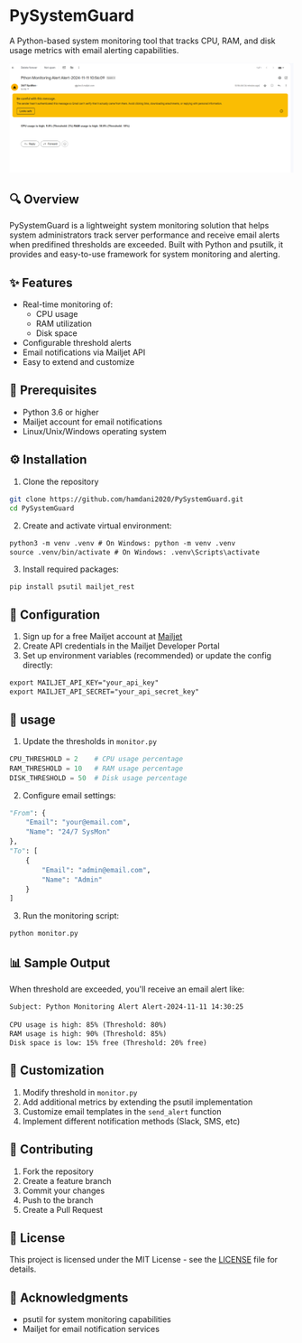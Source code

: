 # PySystemGuard

A Python-based system monitoring tool that tracks CPU, RAM, and disk usage metrics with email alerting capabilities.

![image](/resources/s.jpg)

## 🔍 Overview

PySystemGuard is a lightweight system monitoring solution that helps system administrators track server performance and receive email alerts when predifined thresholds are exceeded.
Built with Python and psutilk, it provides and easy-to-use framework for system monitoring and alerting.

## ✨ Features

- Real-time monitoring of:
    - CPU usage
    - RAM utilization
    - Disk space
- Configurable threshold alerts
- Email notifications via Mailjet API
- Easy to extend and customize

## 🚀 Prerequisites

- Python 3.6 or higher
- Mailjet account for email notifications
- Linux/Unix/Windows operating system

## ⚙️ Installation

1. Clone the repository

```bash
git clone https://github.com/hamdani2020/PySystemGuard.git
cd PySystemGuard

```
2. Create and activate virtual environment:

```
python3 -m venv .venv # On Windows: python -m venv .venv
source .venv/bin/activate # On Windows: .venv\Scripts\activate
```

3. Install required packages:

```
pip install psutil mailjet_rest
```

## 📝 Configuration
1. Sign up for a free Mailjet account at [Mailjet](https://www.mailjet.com)
2. Create API credentials in the Mailjet Developer Portal
3. Set up environment variables (recommended) or update the config directly:

```
export MAILJET_API_KEY="your_api_key"
export MAILJET_API_SECRET="your_api_secret_key"
```

## 🎯 usage

1. Update the thresholds in `monitor.py`

```python
CPU_THRESHOLD = 2    # CPU usage percentage
RAM_THRESHOLD = 10   # RAM usage percentage
DISK_THRESHOLD = 50  # Disk usage percentage
```

2. Configure email settings:

```python
"From": {
    "Email": "your@email.com",
    "Name": "24/7 SysMon"
},
"To": [
    {
        "Email": "admin@email.com",
        "Name": "Admin"
    }
]
```

3. Run the monitoring script:

```bash
python monitor.py
```

## 📊 Sample Output

When threshold are exceeded, you'll receive an email alert like:

```
Subject: Python Monitoring Alert Alert-2024-11-11 14:30:25

CPU usage is high: 85% (Threshold: 80%)
RAM usage is high: 90% (Threshold: 85%)
Disk space is low: 15% free (Threshold: 20% free)
```

## 🔧 Customization

1. Modify threshold in `monitor.py`
2. Add additional metrics by extending the psutil implementation
3. Customize email templates in the `send_alert` function
4. Implement different notification methods (Slack, SMS, etc)

## 🤝 Contributing
1. Fork the repository
2. Create a feature branch
3. Commit your changes
4. Push to the branch
5. Create a Pull Request

## 📄 License

This project is licensed under the MIT License - see the [LICENSE](LICENSE) file for details.

## 🙏 Acknowledgments
- psutil for system monitoring capabilities
- Mailjet for email notification services
